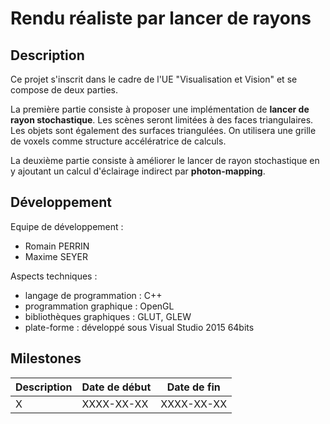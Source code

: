 # Rendu réaliste par lancer de rayons

## Description

 Ce projet s'inscrit dans le cadre de l'UE "Visualisation et Vision" et se compose de deux parties. 
 
 La première partie consiste à proposer une implémentation de **lancer de rayon stochastique**. Les scènes seront limitées à des faces triangulaires. Les objets sont également des surfaces triangulées. On utilisera une grille de voxels comme structure accélératrice de calculs.
 
 La deuxième partie consiste à améliorer le lancer de rayon stochastique en y ajoutant un calcul d'éclairage indirect par **photon-mapping**.

## Développement

Equipe de développement :
* Romain PERRIN
* Maxime SEYER

Aspects techniques :
* langage de programmation : C++
* programmation graphique : OpenGL
* bibliothèques graphiques : GLUT, GLEW
* plate-forme : développé sous Visual Studio 2015 64bits

## Milestones

| Description | Date de début | Date de fin |
|-------------|---------------|-------------|
| X | XXXX-XX-XX | XXXX-XX-XX |

